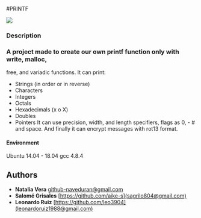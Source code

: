 #PRINTF 

<img src="https://img.devrant.com/devrant/rant/r_2368654_1kWJx.jpg">

### Description

### A project made to create our own printf function only with write, malloc,
free, and variadic functions. It can print:
- Strings (in order or in reverse)
- Characters
- Integers
- Octals
- Hexadecimals (x o X)
- Doubles
- Pointers
It can use precision, width, and length specifiers, flags as 0, - # and space.
And finally it can encrypt messages with rot13 format.

#### Environment
Ubuntu 14.04 - 18.04
gcc 4.8.4

## Authors
* **Natalia Vera** [github](https://github.com/Naveduran)-naveduran@gmail.com
* **Salomé Grisales** [https://github.com/aike-s](sagrilo804@gmail.com)
* **Leonardo Ruiz** [https://github.com/leo3904](leonardoruiz1988@gmail.com)
